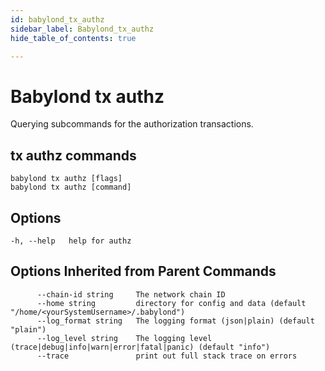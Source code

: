 ```yaml
---
id: babylond_tx_authz
sidebar_label: Babylond_tx_authz
hide_table_of_contents: true

---
```


# Babylond tx authz
Querying subcommands for the authorization transactions.
## tx authz commands
```
babylond tx authz [flags]
babylond tx authz [command]
```
## Options
```
-h, --help   help for authz
```
## Options Inherited from Parent Commands
```
      --chain-id string     The network chain ID
      --home string         directory for config and data (default "/home/<yourSystemUsername>/.babylond")
      --log_format string   The logging format (json|plain) (default "plain")
      --log_level string    The logging level (trace|debug|info|warn|error|fatal|panic) (default "info")
      --trace               print out full stack trace on errors
```